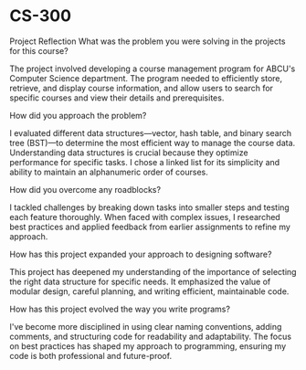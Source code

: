 # CS-300
Project Reflection
What was the problem you were solving in the projects for this course?

The project involved developing a course management program for ABCU's Computer Science department. The program needed to efficiently store, retrieve, and display course information, and allow users to search for specific courses and view their details and prerequisites.

How did you approach the problem?

I evaluated different data structures—vector, hash table, and binary search tree (BST)—to determine the most efficient way to manage the course data. Understanding data structures is crucial because they optimize performance for specific tasks. I chose a linked list for its simplicity and ability to maintain an alphanumeric order of courses.

How did you overcome any roadblocks?

I tackled challenges by breaking down tasks into smaller steps and testing each feature thoroughly. When faced with complex issues, I researched best practices and applied feedback from earlier assignments to refine my approach.

How has this project expanded your approach to designing software?

This project has deepened my understanding of the importance of selecting the right data structure for specific needs. It emphasized the value of modular design, careful planning, and writing efficient, maintainable code.

How has this project evolved the way you write programs?

I've become more disciplined in using clear naming conventions, adding comments, and structuring code for readability and adaptability. The focus on best practices has shaped my approach to programming, ensuring my code is both professional and future-proof.
